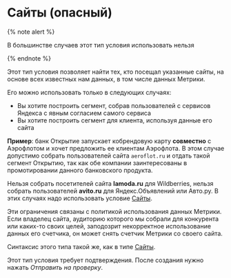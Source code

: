 Сайты (опасный)
=====================
{% note alert %}

В большинстве случаев этот тип условия использовать нельзя

{% endnote %}

Этот тип условия позволяет найти тех, кто посещал указанные сайты, на основе всех известных нам данных, в том числе данных Метрики.

Его можно использовать только в следующих случаях:
* Вы хотите построить сегмент, собрав пользователей с сервисов Яндекса с явным согласием самого сервиса
* Вы хотите построить сегмент для клиента, используя данные его сайта

**Пример**: банк Открытие запускает кобрендовую карту **совместно** с Аэрофлотом и хочет предложить ее клиентам Аэрофлота. В этом случае допустимо собрать пользователей сайта ``aeroflot.ru`` и отдать такой сегмент Открытию, так как обе компании заинтересованы в промотировании данного банковского продукта.

Нельзя собрать посетителей сайта **lamoda.ru** для Wildberries, нельзя собрать пользователей **avito.ru** для Яндекс.Объявлений или Авто.ру. В этих случаях надо использовать условие [Сайты](sites.md).

Эти ограничения связаны с политикой использования данных Метрики. Если владелец сайта, аудиторию которого мы собрали для конкурента или каких-то своих целей, заподозрит некорректное использование данных его счетчика, он может снять счетчик Метрики со своего сайта.

Синтаксис этого типа такой же, как в типе [Сайты](sites.md).

Этот тип условия требует подтверждения. После создания нужно нажать *Отправить на проверку*. 
